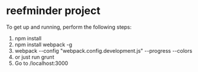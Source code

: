 # reefminder project

To get up and running, perform the following steps:
1) npm install
2) npm install webpack -g
3) webpack --config "webpack.config.development.js" --progress --colors
4) or just run grunt
5) Go to /localhost:3000